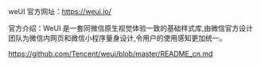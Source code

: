 weUI 官方网址：https://weui.io/

官方介绍：WeUI 是一套同微信原生视觉体验一致的基础样式库,由微信官方设计团队为微信内网页和微信小程序量身设计,令用户的使用感知更加统一。


https://github.com/Tencent/weui/blob/master/README_cn.md



